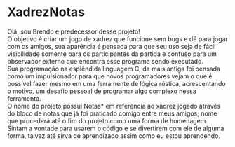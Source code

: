 # XadrezNotas
Olá, sou Brendo e predecessor desse projeto!                                                                                                                               
O objetivo é criar um jogo de xadrez que funcione sem bugs e dê para jogar com os amigos, sua aparência é pensada para que seu uso seja de fácil visibilidade somente para os participantes da partida e confuso para um observador externo que encontra esse programa sendo executado.                                            
Sua programação na esplêndida linguagem C, da mais antiga foi pensada como um impulsionador para que novos programadores vejam o que é possível fazer mesmo em uma ferramente de lógica rústica, acrescentando o motivo, um desafio pessoal de programar algo complexo nessa ferramenta.                                                          
O nome do projeto possui Notas* em referência ao xadrez jogado através do bloco de notas que já foi praticado comigo entre meus amigos; nome que procederá até o fim do projeto como uma forma de homenagem.                                                                                                                                                                                                                                                                                                                                           
Sintam a vontade para usarem o código e se divertirem com ele de alguma forma, talvez até sirva de aprendizado assim como eu estou aprendendo.
